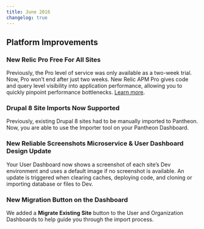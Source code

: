 ```yaml
---
title: June 2016
changelog: true
---
```


## Platform Improvements

### New Relic Pro Free For All Sites
Previously, the Pro level of service was only available as a two-week trial. Now, Pro won’t end after just two weeks. New Relic APM Pro gives code and query level visibility into application performance, allowing you to quickly pinpoint performance bottlenecks. [Learn more](https://pantheon.io/blog/pantheon-launches-new-relic-apm-pro-free-all-sites).

### Drupal 8 Site Imports Now Supported
Previously, existing Drupal 8 sites had to be manually imported to Pantheon. Now, you are able to use the Importer tool on your Pantheon Dashboard.

### New Reliable Screenshots Microservice & User Dashboard Design Update
Your User Dashboard now shows a screenshot of each site’s Dev environment and uses a default image if no screenshot is available. An update is triggered when clearing caches, deploying code, and cloning or importing database or files to Dev.

### New Migration Button on the Dashboard
We added a **Migrate Existing Site** button to the User and Organization Dashboards to help guide you through the import process.
